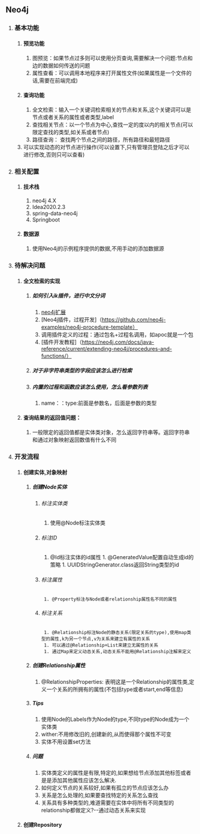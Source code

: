 ## Neo4j
1. ### 基本功能
    1. #### 预览功能
        1. 图预览：如果节点过多则可以使用分页查询,需要解决一个问题:节点和边的数据如何传送的问题
        1. 属性查看：可以调用本地程序来打开属性文件(如果属性是一个文件的话,需要在前端完成)
    2. #### 查询功能
        1. 全文检索：输入一个关键词检索相关的节点和关系,这个关键词可以是节点或者关系的属性或者类型,label
        1. 查找相关节点：以一个节点为中心,查找一定的度以内的相关节点(可以限定查找的类型,如关系或者节点)
        1. 路径查询： 查找两个节点之间的路径，所有路径和最短路径
    1. 可以实现动态的对节点进行操作(可以设置下,只有管理员登陆之后才可以进行修改,否则只可以查看)
1. ### 相关配置
    1. #### 技术栈
        1. neo4j 4.X
        1. Idea2020.2.3
        1. spring-data-neo4j
        1. Springboot
    1. #### 数据源
        1. 使用Neo4j的示例程序提供的数据,不用手动的添加数据源
1. ### 待解决问题
	1. #### 全文检索的实现
	   1. ##### 如何引入ik插件，进行中文分词
	      1. [neo4j扩展](https://neo4j.com/docs/java-reference/current/extending-neo4j/)
	      2. [Neo4j插件，过程开发]（https://github.com/neo4j-examples/neo4j-procedure-template）
	      3. 调用插件定义的过程：通过包名+过程名调用，如apoc就是一个包
	      4. [插件开发教程]（https://neo4j.com/docs/java-reference/current/extending-neo4j/procedures-and-functions/）
	   3. ##### 对于非字符串类型的字段应该怎么进行检索 
	   4. ##### 内置的过程和函数应该怎么使用，怎么看参数列表
	      1.  name：：type:前面是参数名，后面是参数的类型
	1. #### 查询结果的返回值问题：
	    1. 一般限定的返回值都是实体类对象，怎么返回字符串等。返回字符串和通过对象映射返回数值有什么不同
1. ### 开发流程
	1. #### 创建实体,对象映射
		1. ##### 创建Node实体 
         
            1. ######  标注实体类
                  1. 使用@Node标注实体类
            1. ###### 标注ID
                  1. @Id标注实体的id属性
		            1. @GeneratedValue配置自动生成id的策略
		            1. UUIDStringGenerator.class返回String类型的id
			1. ###### 标注属性
		            1. @Property标注与Node或者relationship属性名不同的属性
			1. ###### 标注关系
		            1. @Relationship标注Node的静态关系(限定关系的type),使用map类型的属性,k为另一个节点,v为关系来建立有属性的关系
		            1. 可以通过@Relationship+List来建立无属性的关系
		            1. 通过Map来定义动态关系,动态关系不能用@Relationship注解来定义
		 1. #####  创建Relationship属性
		      1. @RelationshipProperties: 表明这是一个Relationship的属性类,定义一个关系的所拥有的属性(不包括type或者start,end等信息) 
		1. ##### Tips
			1. 使用Node的Labels作为Node的type,不同type的Node成为一个实体类
			2. wither:不用修改旧的,创建新的,从而使得那个属性不可变
			3. 实体不用设置set方法
			
		1. ##### 问题
			1. 实体类定义的属性是有限,特定的,如果想给节点添加其他标签或者是是添加其他属性应该怎么解决.
			2. 如何定义节点的关系较好,如果有孤立的节点应该怎么办
			3. 关系是怎么处理的,如果要查找特定的关系怎么查找
			4. 关系具有多种类型的,难道需要在实体中将所有不同类型的relationship都做定义?--通过动态关系来实现
	1. #### 创建Repository